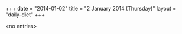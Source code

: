 +++
date = "2014-01-02"
title = "2 January 2014 (Thursday)"
layout = "daily-diet"
+++

\<no entries\>
